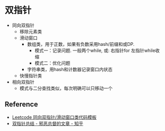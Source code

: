 # 双指针

- 同向双指针
  - 移除元素类
  - 滑动窗口
    - 数组类，用于正数，如果有负数采用hash/前缀和或DP.
      - 模式一：记录问题. 一般两个while, 或: 右指针for 左指针while收缩
      - 模式二：优化问题
    - 字符串类，用hash和计数器记录窗口内状态
  - 快慢指针类
- 相向双指针
  - 模式与二分查找类似，每次明确可以只移动一个

## Reference

- [Leetcode 同向双指针/滑动窗口类代码模板](https://zhuanlan.zhihu.com/p/390570255)
- [双指针总结 - 邪恶总督的文章 - 知乎](https://zhuanlan.zhihu.com/p/553864541)
